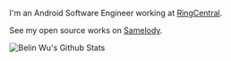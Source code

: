 I'm an Android Software Engineer working at [RingCentral](https://www.ringcentral.com).

See my open source works on [Samelody](https://github.com/samelody).

![Belin Wu's Github Stats](https://github-readme-stats.vercel.app/api?username=belinwu)
<!--
**belinwu/belinwu** is a ✨ _special_ ✨ repository because its `README.md` (this file) appears on your GitHub profile.

Here are some ideas to get you started:

- 🔭 I’m currently working on ...
- 🌱 I’m currently learning ...
- 👯 I’m looking to collaborate on ...
- 🤔 I’m looking for help with ...
- 💬 Ask me about ...
- 📫 How to reach me: ...
- 😄 Pronouns: ...
- ⚡ Fun fact: ...
-->
